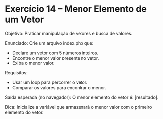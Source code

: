 # Exercício 14 – Menor Elemento de um Vetor

Objetivo: Praticar manipulação de vetores e busca de valores.

Enunciado:
Crie um arquivo index.php que:
- Declare um vetor com 5 números inteiros.
- Encontre o menor valor presente no vetor.
- Exiba o menor valor.

Requisitos:
- Usar um loop para percorrer o vetor.
- Comparar os valores para encontrar o menor.

Saída esperada (no navegador):
O menor elemento do vetor é: [resultado].

Dica: Inicialize a variável que armazenará o menor valor com o primeiro elemento do vetor.
